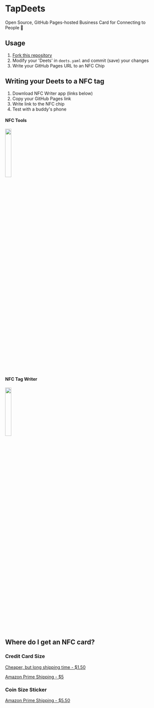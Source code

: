 # TapDeets
Open Source, GitHub Pages-hosted Business Card for Connecting to People 🤝

## Usage
1. [Fork this repository](https://github.com/shuaiscott/tapdeets/fork)
2. Modify your 'Deets' in `deets.yaml` and commit (save) your changes
3. Write your GitHub Pages URL to an NFC Chip


## Writing your Deets to a NFC tag

1. Download NFC Writer app (links below)
2. Copy your GitHub Pages link
3. Write link to the NFC chip
4. Test with a buddy's phone


#### NFC Tools

<a href="https://play.google.com/store/apps/details?id=com.wakdev.wdnfc"><img src="https://cdn.rawgit.com/steverichey/google-play-badge-svg/master/img/en_get.svg" width="20%"/></a>


#### NFC Tag Writer

<a href="https://apps.apple.com/us/app/nfc-tagwriter-by-nxp/id1246143221"><img src="https://upload.wikimedia.org/wikipedia/commons/3/3c/Download_on_the_App_Store_Badge.svg" width="20%"/></a>


## Where do I get an NFC card?

### Credit Card Size
[Cheaper, but long shipping time - $1.50](https://www.aliexpress.com/item/4000423587660.html)

[Amazon Prime Shipping - $5](https://www.amazon.com/NTAG215-TimesKey-Compatible-Android-Enabled/dp/B075CL71FK/)

### Coin Size Sticker
[Amazon Prime Shipping - $5.50](https://www.amazon.com/NTAG215-Memory-Compatible-Enabled-Devices-12/dp/B07PDC49TB/)

